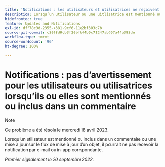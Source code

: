 ```yaml
---
title: 'Notifications : les utilisateurs et utilisatrices ne reçoivent pas de notification par e-mail ou in-app lorsqu’ils ou elles sont mentionnés ou inclus dans un commentaire.'
description: Lorsqu’un utilisateur ou une uitlisatrice est mentionné ou inclus dans un commentaire ou une mise à jour sur le flux de mise à jour d’un objet, il ou elle pourrait ne pas recevoir la notification par e-mail ou in-app correspondante.
hidefromtoc: true
feature: Updates and Notifications
exl-id: dff78c3d-2355-4381-9cf6-11e2bf303c7b
source-git-commit: c3608d9cb3f26bfb44b9c71247ab797a44a383de
workflow-type: tm+mt
source-wordcount: '96'
ht-degree: 100%

---
```


# Notifications : pas d’avertissement pour les utilisateurs ou utilisatrices lorsqu’ils ou elles sont mentionnés ou inclus dans un commentaire

>[!NOTE]
>
>Ce problème a été résolu le mercredi 18 avril 2023.

Lorsqu’un utilisateur est mentionné ou inclus dans un commentaire ou une mise à jour sur le flux de mise à jour d’un objet, il pourrait ne pas recevoir la notification par e-mail ou in-app corrspondante.

_Premier signalement le 20 septembre 2022._
